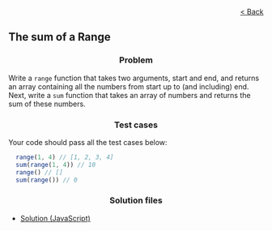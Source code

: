 [<p align="right">< Back</p>](../home.md)

<h2>The sum of a Range</h2>

<h3 align="center">Problem</h3>

<p>Write a <code>range</code> function that takes two arguments, start and end, and returns an array containing all the numbers from start up to (and including) end. Next, write a <code>sum</code> function that takes an array of numbers and returns the sum of these numbers.</p>

<h3 align="center">Test cases</h3>

<p>Your code should pass all the test cases below:</p>

```js
  range(1, 4) // [1, 2, 3, 4]
  sum(range(1, 4)) // 10
  range() // []
  sum(range()) // 0
```

<h3 align="center">Solution files</h3>

- [Solution (JavaScript)](./solution.js)